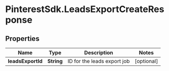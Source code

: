 # PinterestSdk.LeadsExportCreateResponse

## Properties

Name | Type | Description | Notes
------------ | ------------- | ------------- | -------------
**leadsExportId** | **String** | ID for the leads export job | [optional] 


